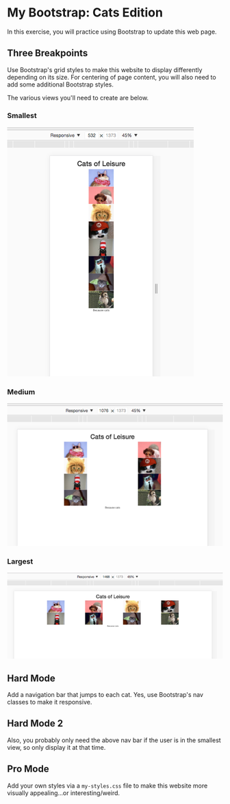 # My Bootstrap: Cats Edition

In this exercise, you will practice using Bootstrap to update this web page.

## Three Breakpoints

Use Bootstrap's grid styles to make this website to display differently depending on its size. For centering of page content, you will also need to add some additional Bootstrap styles.

The various views you'll need to create are below.

### Smallest
![small cat view](/instruction-assets/small.png)

### Medium
![medium cat view](/instruction-assets/medium.png)

### Largest
![large cat view](/instruction-assets/large.png)

## Hard Mode

Add a navigation bar that jumps to each cat. Yes, use Bootstrap's nav classes to make it responsive.

## Hard Mode 2
Also, you probably only need the above nav bar if the user is in the smallest view, so only display it at that time.

## Pro Mode

Add your own styles via a `my-styles.css` file to make this website more visually appealing...or interesting/weird.
